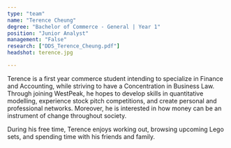 ```yaml
---
type: "team"
name: "Terence Cheung"
degree: "Bachelor of Commerce - General | Year 1"
position: "Junior Analyst"
management: "False"
research: ["DDS_Terence_Cheung.pdf"]
headshot: terence.jpg

---
```


Terence is a first year commerce student intending to specialize in Finance and Accounting, while striving to have a Concentration in Business Law. Through joining WestPeak, he hopes to develop skills in quantitative modelling, experience stock pitch competitions, and create personal and professional networks. Moreover, he is interested in how money can be an instrument of change throughout society. 

During his free time, Terence enjoys working out, browsing upcoming Lego sets, and spending time with his friends and family. 